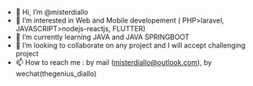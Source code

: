 - 👋 Hi, I’m @misterdiallo
- 👀 I’m interested in Web and Mobile developement ( PHP>laravel, JAVASCRIPT>nodejs-reactjs, FLUTTER)
- 🌱 I’m currently learning JAVA and JAVA SPRINGBOOT
- 💞️ I’m looking to collaborate on any project and I will accept challenging project
- 📫 How to reach me : by mail (misterdiallo@outlook.com), by wechat(thegenius_diallo)

<!---
misterdiallo/misterdiallo is a ✨ special ✨ repository because its `README.md` (this file) appears on your GitHub profile.
You can click the Preview link to take a look at your changes.
--->
